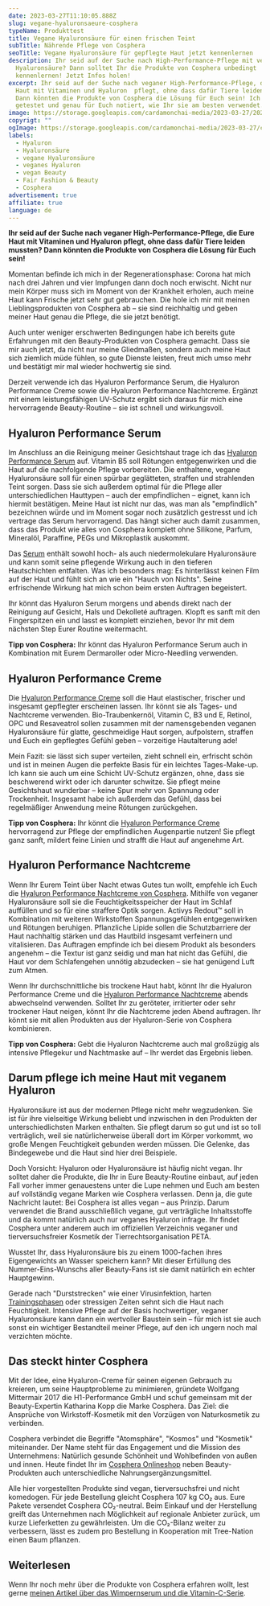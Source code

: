 ```yaml
---
date: 2023-03-27T11:10:05.888Z
slug: vegane-hyaluronsaeure-cosphera
typeName: Produkttest
title: Vegane Hyaluronsäure für einen frischen Teint
subTitle: Nährende Pflege von Cosphera
seoTitle: Vegane Hyaluronsäure für gepflegte Haut jetzt kennenlernen
description: Ihr seid auf der Suche nach High-Performance-Pflege mit veganer
  Hyaluronsäure? Dann solltet Ihr die Produkte von Cosphera unbedingt
  kennenlernen! Jetzt Infos holen!
excerpt: Ihr seid auf der Suche nach veganer High-Performance-Pflege, die Eure
  Haut mit Vitaminen und Hyaluron  pflegt, ohne dass dafür Tiere leiden mussten?
  Dann könnten die Produkte von Cosphera die Lösung für Euch sein! Ich habe sie
  getestet und genau für Euch notiert, wie Ihr sie am besten verwendet.
image: https://storage.googleapis.com/cardamonchai-media/2023-03-27/2023-17-cosphera-014-jpg-imagine-082868_5a6176_2048_1536/640.webp
copyrigt: ""
ogImage: https://storage.googleapis.com/cardamonchai-media/2023-03-27/cosphera-vegane-hyaluronsaeure-og-jpg-imagine-f8e8d8_73737b_1200_628/640.webp
labels:
  - Hyaluron
  - Hyaluronsäure
  - vegane Hyaluronsäure
  - veganes Hyaluron
  - vegan Beauty
  - Fair Fashion & Beauty
  - Cosphera
advertisement: true
affiliate: true
language: de
---
```

**Ihr seid auf der Suche nach veganer High-Performance-Pflege, die Eure Haut mit Vitaminen und Hyaluron  pflegt, ohne dass dafür Tiere leiden mussten? Dann könnten die Produkte von Cosphera die Lösung für Euch sein!**

Momentan befinde ich mich in der Regenerationsphase: Corona hat mich nach drei Jahren und vier Impfungen dann doch noch erwischt. Nicht nur mein Körper muss sich im Moment von der Krankheit erholen, auch meine Haut kann Frische jetzt sehr gut gebrauchen. Die hole ich mir mit meinen Lieblingsprodukten von Cosphera ab – sie sind reichhaltig und geben meiner Haut genau die Pflege, die sie jetzt benötigt.

Auch unter weniger erschwerten Bedingungen habe ich bereits gute Erfahrungen mit den Beauty-Produkten von Cosphera gemacht. Dass sie mir auch jetzt, da nicht nur meine Gliedmaßen, sondern auch meine Haut sich ziemlich müde fühlen, so gute Dienste leisten, freut mich umso mehr und bestätigt mir mal wieder hochwertig sie sind.

Derzeit verwende ich das Hyaluron Performance Serum, die Hyaluron Performance Creme sowie die Hyaluron Performance Nachtcreme. Ergänzt mit einem leistungsfähigen UV-Schutz ergibt sich daraus für mich eine hervorragende Beauty-Routine – sie ist schnell und wirkungsvoll.

<Gallery name="vegane-hyaluronsaeure-cosphera-2" />

## Hyaluron Performance Serum

Im Anschluss an die Reinigung meiner Gesichtshaut trage ich das [Hyaluron Performance Serum](https://t.adcell.com/p/click?promoId=243730&slotId=80259&param0=https%3A%2F%2Fcosphera.net%2Fproduct%2Fhyaluron-serum) auf. Vitamin B5 soll Rötungen entgegenwirken und die Haut auf die nachfolgende Pflege vorbereiten. Die enthaltene, vegane Hyaluronsäure soll für einen spürbar geglätteten, straffen und strahlenden Teint sorgen. Dass sie sich außerdem optimal für die Pflege aller unterschiedlichen Hauttypen – auch der empfindlichen – eignet, kann ich hiermit bestätigen. Meine Haut ist nicht nur das, was man als "empfindlich" bezeichnen würde und im Moment sogar noch zusätzlich gestresst und ich vertrage das Serum hervorragend. Das hängt sicher auch damit zusammen, dass das Produkt wie alles von Cosphera komplett ohne Silikone, Parfum, Mineralöl, Paraffine, PEGs und Mikroplastik auskommt.

Das [Serum](https://t.adcell.com/p/click?promoId=243730&slotId=80259&param0=https%3A%2F%2Fcosphera.net%2Fproduct%2Fhyaluron-serum) enthält sowohl hoch- als auch niedermolekulare Hyaluronsäure und kann somit seine pflegende Wirkung auch in den tieferen Hautschichten entfalten. Was ich besonders mag: Es hinterlässt keinen Film auf der Haut und fühlt sich an wie ein "Hauch von Nichts". Seine erfrischende Wirkung hat mich schon beim ersten Auftragen begeistert.

Ihr könnt das Hyaluron Serum morgens und abends direkt nach der Reinigung auf Gesicht, Hals und Dekolleté auftragen. Klopft es sanft mit den Fingerspitzen ein und lasst es komplett einziehen, bevor Ihr mit dem nächsten Step Eurer Routine weitermacht. 

**Tipp von Cosphera:** Ihr könnt das Hyaluron Performance Serum auch in Kombination mit Eurem Dermaroller oder Micro-Needling verwenden.

## Hyaluron Performance Creme

Die [Hyaluron Performance Creme](https://t.adcell.com/p/click?promoId=243730&slotId=80259&param0=https%3A%2F%2Fcosphera.net%2Fproduct%2Fhyaluron-creme) soll die Haut elastischer, frischer und insgesamt gepflegter erscheinen lassen. Ihr könnt sie als Tages- und Nachtcreme verwenden. 
Bio-Traubenkernöl, Vitamin C, B3 und E, Retinol, OPC und Resaveatrol sollen zusammen mit der namensgebenden veganen Hyaluronsäure für glatte, geschmeidige Haut sorgen, aufpolstern, straffen und Euch ein gepflegtes Gefühl geben – vorzeitige Hautalterung ade!

Mein Fazit: sie lässt sich super verteilen, zieht schnell ein, erfrischt schön und ist in meinen Augen die perfekte Basis für ein leichtes Tages-Make-up. Ich kann sie auch um eine Schicht UV-Schutz ergänzen, ohne, dass sie beschwerend wirkt oder ich darunter schwitze. Sie pflegt meine Gesichtshaut wunderbar – keine Spur mehr von Spannung oder Trockenheit. Insgesamt habe ich außerdem das Gefühl, dass bei regelmäßiger Anwendung meine Rötungen zurückgehen.

**Tipp von Cosphera:** Ihr könnt die [Hyaluron Performance Creme](https://t.adcell.com/p/click?promoId=243730&slotId=80259&param0=https%3A%2F%2Fcosphera.net%2Fproduct%2Fhyaluron-creme) hervorragend zur Pflege der empfindlichen Augenpartie nutzen! Sie pflegt ganz sanft, mildert feine Linien und strafft die Haut auf angenehme Art.

## Hyaluron Performance Nachtcreme

Wenn Ihr Eurem Teint über Nacht etwas Gutes tun wollt, empfehle ich Euch die [Hyaluron Performance Nachtcreme von Cosphera](https://t.adcell.com/p/click?promoId=243730&slotId=80259&param0=https%3A%2F%2Fcosphera.net%2Fproduct%2Fhyaluron-nachtcreme). Mithilfe von veganer Hyaluronsäure soll sie die Feuchtigkeitsspeicher der Haut im Schlaf auffüllen und so für eine straffere Optik sorgen. Activys Redout™ soll in Kombination mit weiteren Wirkstoffen Spannungsgefühlen entgegenwirken und Rötungen beruhigen. Pflanzliche Lipide sollen die Schutzbarriere  der Haut nachhaltig stärken und das Hautbild insgesamt verfeinern und vitalisieren. Das Auftragen empfinde ich bei diesem Produkt als besonders angenehm – die Textur ist ganz seidig und man hat nicht das Gefühl, die Haut vor dem Schlafengehen unnötig abzudecken – sie hat genügend Luft zum Atmen.

Wenn Ihr durchschnittliche bis trockene Haut habt, könnt Ihr die   Hyaluron Performance Creme und die [Hyaluron Performance Nachtcreme](https://t.adcell.com/p/click?promoId=243730&slotId=80259&param0=https%3A%2F%2Fcosphera.net%2Fproduct%2Fhyaluron-nachtcreme) abends abwechselnd verwenden. Solltet Ihr zu geröteter, irritierter oder sehr trockener Haut neigen, könnt Ihr die Nachtcreme jeden Abend auftragen. Ihr könnt sie mit allen Produkten aus der Hyaluron-Serie von Cosphera kombinieren.

**Tipp von Cosphera:** Gebt die Hyaluron Nachtcreme auch mal großzügig als intensive Pflegekur und Nachtmaske auf – Ihr werdet das Ergebnis lieben.

## Darum pflege ich meine Haut mit veganem Hyaluron

Hyaluronsäure ist aus der modernen Pflege nicht mehr wegzudenken. Sie ist für ihre vielseitige Wirkung beliebt und inzwischen in den Produkten der unterschiedlichsten Marken enthalten. Sie pflegt darum so gut und ist so toll verträglich, weil sie natürlicherweise überall dort im Körper vorkommt, wo große Mengen Feuchtigkeit gebunden werden müssen. Die Gelenke, das Bindegewebe und die Haut sind hier drei Beispiele.

Doch Vorsicht: Hyaluron oder Hyaluronsäure ist häufig nicht vegan. Ihr solltet daher die Produkte, die Ihr in Eure Beauty-Routine einbaut, auf jeden Fall vorher immer genauestens unter die Lupe nehmen und Euch am besten auf vollständig vegane Marken wie Cosphera verlassen. Denn ja, die gute Nachricht lautet: Bei Cosphera ist alles vegan – aus Prinzip. Darum verwendet die Brand ausschließlich vegane, gut verträgliche Inhaltsstoffe und da kommt natürlich auch nur veganes Hyaluron infrage. Ihr findet Cosphera unter anderem auch im offiziellen Verzeichnis veganer und tierversuchsfreier Kosmetik der Tierrechtsorganisation PETA.

Wusstet Ihr, dass Hyaluronsäure bis zu einem 1000-fachen ihres Eigengewichts an Wasser speichern kann? Mit dieser Erfüllung des Nummer-Eins-Wunschs aller Beauty-Fans ist sie damit natürlich ein echter Hauptgewinn.

Gerade nach "Durststrecken" wie einer Virusinfektion, harten [Trainingsphasen](/2023/01/pre-workout-post-workout/) oder stressigen Zeiten sehnt sich die Haut nach Feuchtigkeit. Intensive Pflege auf der Basis hochwertiger, veganer Hyaluronsäure kann dann ein wertvoller Baustein sein – für mich ist sie auch sonst ein wichtiger Bestandteil meiner Pflege, auf den ich ungern noch mal verzichten möchte.

## Das steckt hinter Cosphera

Mit der Idee, eine Hyaluron-Creme für seinen eigenen Gebrauch zu  kreieren, um seine Hauptprobleme zu minimieren, gründete Wolfgang Mittermair 2017 die H1-Performance GmbH und schuf gemeinsam mit der Beauty-Expertin Katharina Kopp die Marke Cosphera. Das Ziel: die Ansprüche von Wirkstoff-Kosmetik mit den Vorzügen von Naturkosmetik zu verbinden.

Cosphera verbindet die Begriffe "Atomsphäre", "Kosmos" und "Kosmetik" miteinander. Der Name steht für das Engagement und die Mission des Unternehmens: Natürlich gesunde Schönheit und Wohlbefinden von außen und innen. Heute findet Ihr im [Cosphera Onlineshop](https://t.adcell.com/p/click?promoId=243730&slotId=80259&param0=https%3A%2F%2Fcosphera.net%2F) neben Beauty-Produkten auch unterschiedliche Nahrungsergänzungsmittel.

Alle hier vorgestellten Produkte sind vegan, tierversuchsfrei und nicht komedogen. Für jede Bestellung gleicht Cosphera 107 kg CO₂ aus. Eure Pakete versendet Cosphera CO₂-neutral. Beim Einkauf und der Herstellung greift das Unternehmen nach Möglichkeit auf regionale Anbieter zurück, um kurze Lieferketten zu gewährleisten. Um die CO₂-Bilanz weiter zu verbessern, lässt es zudem pro Bestellung in Kooperation mit Tree-Nation einen Baum pflanzen.

## Weiterlesen

Wenn Ihr noch mehr über die Produkte von Cosphera erfahren wollt, lest gerne [meinen Artikel über das Wimpernserum und die Vitamin-C-Serie](/2021/07/cosphera-vegane-kosmetik/).

<Gallery name="vegane-hyaluronsaeure-cosphera-1" />